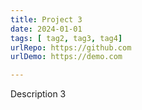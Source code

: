 ```yaml
---
title: Project 3
date: 2024-01-01
tags: [ tag2, tag3, tag4]
urlRepo: https://github.com
urlDemo: https://demo.com

---
```

Description 3